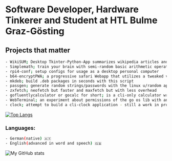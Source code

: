 # Software Developer, Hardware Tinkerer and Student at HTL Bulme Graz-Gösting

## Projects that matter
```bash
- WikiSUM; Desktop Tkinter-Python-App summarizes wikipedia articles and you can ask an english question answering model about the context
- Simplemath; train your brain with semi-random basic arithmetic operations
- rpi4-conf; setup configs for usage as a desktop personal computer
- b64-encryptPWA; a progressive safari Webapp that utilizes a tweaked version of base64 to encrypt and decrypt strings/messages
- mkdeb; build .deb packages in seconds with this script
- passgen; generate random strings/passwords with the linux u/random api
- zxfetch; neofetch but faster and maxfetch but with less overhead
- gofluentlycalculator or gocalc for short; is a cli-only calculator written in go that works concurrent and is customizable with a .json config format
- WebTerminal; an experiment about permissions of the go os lib with an html frontend to type in cmds (use is NOT recommended!)
- clock; attempt to build a cli-clock application - still a work in progress
```

[![Top Langs](https://github-readme-stats.vercel.app/api/top-langs/?username=666hwll)](https://github.com/anuraghazra/github-readme-stats)

### Languages:
```bash
- German(native) 🇦🇹
- English(advanced in word and speech) 🇬🇧
```

![My GitHub stats](https://github-readme-stats.vercel.app/api?username=666hwll&show_icons=true&theme=radical)

